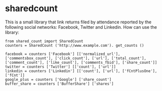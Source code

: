 sharedcount
===========

This is a small library that link returns filed by attendance reported by the following social networks: Facebook, Twitter and Linkedin. How can use the library: 

```
from shared_count import SharedCount 
counters = SharedCount ('http://www.example.com'). get_counts () 

facebook = counters ['Facebook'] [['normalized_url'], ['commentsbox_count'], ['click_count'], ['url'], ['total_count'], ['comment_count'], ['like_count'], ['comments_fbid'], ['share_count']]
twitter = counters ['Twitter'] [['count'], ['url']]
linkedin = counters ['Linkedin'] [['count'], ['url'], ['fCntPlusOne'], ['fCnt']]
google_plus = counters ['Google'] ['share_count']
buffer_share = counters ['BufferShare'] ['shares']
```
